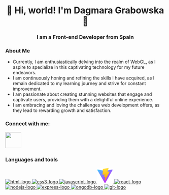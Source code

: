 <div align="center"> 

# 👋 Hi, world! I'm Dagmara Grabowska👋


### **I am a Front-end Developer** from Spain

</div>

### About Me

* Currently, I am enthusiastically delving into the realm of WebGL, as I aspire to specialize in this captivating technology for my future endeavors.
* I am continuously honing and refining the skills I have acquired, as I remain dedicated to my learning journey and strive for constant improvement.
* I am passionate about creating stunning websites that engage and captivate users, providing them with a delightful online experience.
* I am embracing and loving the challenges web development offers, as they lead to rewarding growth and satisfaction.

### Connect with me:

<a href="https://www.linkedin.com/in/dagmara-grabowska/">
    <img src="https://icongr.am/devicon/linkedin-original.svg?size=50&color=currentColor" height="50" width="50" style="max-width: 100%"/>
</a>

### Languages and tools

<a href="https://html.com/"> 
    <img alt="html-logo" src="https://icongr.am/devicon/html5-original.svg?size=50&color=currentColor"/>
</a>
<a href="https://www.css3.com/">
    <img alt ="css3-logo" src="https://icongr.am/devicon/css3-original-wordmark.svg?size=50&color=currentColor"/>
<a/>
<a href="https://www.javascript.com/">
    <img alt="javascript-logo" src="https://icongr.am/devicon/javascript-original.svg?size=40&color=currentColor"/>
</a>
<a href="https://vitejs.dev/">
    <img alt="vite-logo" src="./vite-logo.svg" width="50"/>
</a>
<a href="https://react.dev/">
    <img alt="react-logo" src="https://icongr.am/devicon/react-original.svg?size=40&color=currentColor"/>
</a>
<a href="https://nodejs.org/en">
    <img alt="nodejs-logo" src="https://icongr.am/devicon/nodejs-original.svg?size=50&color=currentColor"/>
</a>
<a href="https://expressjs.com/">
    <img alt="express-logo" src="https://icongr.am/devicon/express-original.svg?size=50&color=currentColor"/>
</a>
<a href="https://www.mongodb.com/">
    <img alt="ongodb-logo" src="https://icongr.am/devicon/mongodb-original.svg?size=50&color=currentColor"/>
</a>
<a href="https://git-scm.com/">
    <img alt="git-logo" src="https://icongr.am/devicon/git-original.svg?size=50&color=currentColor"/>
</a>





<!--
**dagmaro/dagmaro** is a ✨ _special_ ✨ repository because its `README.md` (this file) appears on your GitHub profile.

Here are some ideas to get you started:

- 🔭 I’m currently working on ...
- 🌱 I’m currently learning ...
- 👯 I’m looking to collaborate on ...
- 🤔 I’m looking for help with ...
- 💬 Ask me about ...
- 📫 How to reach me: ...
- 😄 Pronouns: ...
- ⚡ Fun fact: ...
-->
